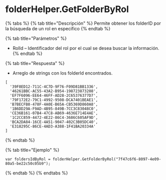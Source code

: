 # folderHelper.GetFolderByRol

{% tabs %}
{% tab title="Descripción" %}
Permite obtener los folderID por la búsqueda de un rol en especifico
{% endtab %}

{% tab title="Parámetros" %}
* RolId – Identificador del rol por el cual se desea buscar la información.
{% endtab %}

{% tab title="Respuesta" %}
* Arreglo de strings con los folderId encontrados.
```
[
  '39F8ED12-711C-4C7D-9F76-F09D81BB1336',
  '46261BBC-AC55-43A2-B954-198723873208',
  'EF7F6096-EE64-46FF-AD28-2C65376377D7',
  '79F172E2-79C1-4992-9508-DCA7401BEAE1',
  'B7BECFB8-478F-4A0E-B65A-CB5369D860A8',
  '1B6DD29A-F9AD-4B95-849B-7CC3C83048C0',
  'CE36B161-07B4-47C8-AB69-4636E714E4AE',
  '1C2CC859-4472-4E22-86C4-3686C605AF9D',
  'BCA2DA84-16CE-4A51-9047-402C3B05DC40',
  'E318295C-86CE-4AD3-A388-1F41BA20334A'
]
```
{% endtab %}

{% tab title="Ejemplo" %}
```
var foldersIdByRol = folderHelper.GetFolderByRol("7f47c6f6-8097-4e09-80a5-be22c50c05b9");
```
{% endtab %}
{% endtabs %}
